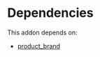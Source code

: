 # Dependencies

This addon depends on:

- [product_brand](../../../../odoo-bringout-oca-brand-product_brand)
